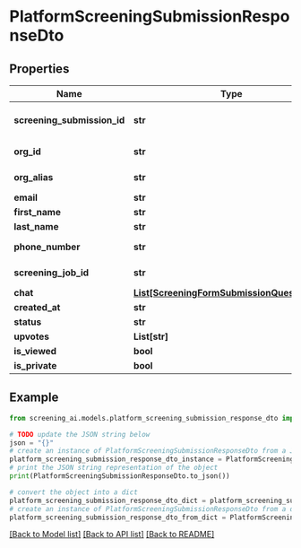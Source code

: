 # PlatformScreeningSubmissionResponseDto


## Properties

Name | Type | Description | Notes
------------ | ------------- | ------------- | -------------
**screening_submission_id** | **str** | Screening Submission ID | 
**org_id** | **str** | Organisation ID | 
**org_alias** | **str** | Organisation Alias | 
**email** | **str** | Email | 
**first_name** | **str** | First Name | 
**last_name** | **str** | Last Name | 
**phone_number** | **str** | Phone Number | 
**screening_job_id** | **str** | Screening Job ID | 
**chat** | [**List[ScreeningFormSubmissionQuestionDto]**](ScreeningFormSubmissionQuestionDto.md) | Chat | 
**created_at** | **str** | Created At | 
**status** | **str** | Status | 
**upvotes** | **List[str]** | Upvotes | 
**is_viewed** | **bool** | Is Viewed | 
**is_private** | **bool** | Is Private | 

## Example

```python
from screening_ai.models.platform_screening_submission_response_dto import PlatformScreeningSubmissionResponseDto

# TODO update the JSON string below
json = "{}"
# create an instance of PlatformScreeningSubmissionResponseDto from a JSON string
platform_screening_submission_response_dto_instance = PlatformScreeningSubmissionResponseDto.from_json(json)
# print the JSON string representation of the object
print(PlatformScreeningSubmissionResponseDto.to_json())

# convert the object into a dict
platform_screening_submission_response_dto_dict = platform_screening_submission_response_dto_instance.to_dict()
# create an instance of PlatformScreeningSubmissionResponseDto from a dict
platform_screening_submission_response_dto_from_dict = PlatformScreeningSubmissionResponseDto.from_dict(platform_screening_submission_response_dto_dict)
```
[[Back to Model list]](../README.md#documentation-for-models) [[Back to API list]](../README.md#documentation-for-api-endpoints) [[Back to README]](../README.md)


